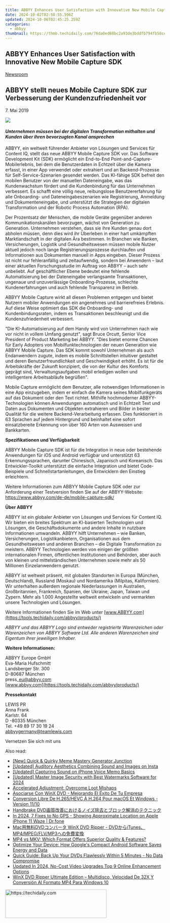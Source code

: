 ```yaml
---
title: ABBYY Enhances User Satisfaction with Innovative New Mobile Capture SDK
date: 2024-10-02T02:58:55.596Z
updated: 2024-10-06T02:45:25.259Z
categories:
  - abbyy
thumbnail: https://thmb.techidaily.com/76da0ed68bc2a93de3bddfb794fb58ce57d0ed84b978982943f32b5ddbb0e182.jpg
---
```


## ABBYY Enhances User Satisfaction with Innovative New Mobile Capture SDK

[Newsroom](https://tools.techidaily.com/abbyy/products/)

## ABBYY stellt neues Mobile Capture SDK zur Verbesserung der Kundenzufriedenheit vor

7\. Mai 2019

![](https://content.abbyy.com/-/media/project/abbyy/abbyy/branchtemplates/shutterstock_1272462163_1296-x-729.jpg?h=729&iar=0&w=1296)

#### _Unternehmen müssen bei der digitalen Transformation mithalten und Kunden über ihren bevorzugten Kanal ansprechen_

ABBYY, ein weltweit führender Anbieter von Lösungen und Services für Content IQ, stellt das neue ABBYY Mobile Capture SDK vor. Das Software Development Kit (SDK) ermöglicht ein End-to-End Point-and-Capture-Mobilerlebnis, bei dem die Benutzerdaten in Echtzeit über die Kamera erfasst, in einer App verwendet oder extrahiert und an Backend-Prozesse für Self-Service-Szenarien gesendet werden. Das KI-fähige SDK befreit den mobilen Benutzer von der manuellen Dateneingabe, was das Kundenwachstum fördert und die Kundenbindung für das Unternehmen verbessert. Es schafft eine völlig neue, reibungslose Benutzererfahrung für alle Onboarding- und Dateneingabeszenarien wie Registrierung, Anmeldung und Dokumenteneingabe, und unterstützt die Strategien der digitalen Transformation und der Robotic Process Automation (RPA).

Der Prozentsatz der Menschen, die mobile Geräte gegenüber anderen Kommunikationskanälen bevorzugen, wächst von Generation zu Generation. Unternehmen verstehen, dass sie ihre Kunden genau dort abholen müssen, denn dies wird ihr Überleben in einer hart umkämpften Marktlandschaft in der digitalen Ära bestimmen. In Branchen wie Banken, Versicherungen, Logistik und Gesundheitswesen müssen mobile Nutzer aktuell jedoch noch lange Registrierungsprozesse durchlaufen und Informationen aus Dokumenten manuell in Apps eingeben. Dieser Prozess ist nicht nur fehleranfällig und zeitaufwendig, sondern bei Anwendern – laut einer aktuellen Forschungsstudie im Auftrag von ABBYY – auch sehr unbeliebt. Auf geschäftlicher Ebene bedeutet eine fehlende Automatisierung bei der Dateneingabe verlangsamte Transaktionen, ungenaue und unzuverlässige Onboarding-Prozesse, schlechte Kundenerfahrungen und auch fehlende Transparenz im Betrieb.

ABBYY Mobile Capture wirkt all diesen Problemen entgegen und bietet Nutzern mobiler Anwendungen ein angenehmes und barrierefreies Erlebnis. Auf diese Weise optimiert das SDK die Onboarding- und Kundenbindungsraten, indem es Transaktionen beschleunigt und die Kundenzufriedenheit verbessert.

"Die KI-Automatisierung auf dem Handy wird von Unternehmen nach wie vor nicht in vollem Umfang genutzt", sagt Bruce Orcutt, Senior Vice President of Product Marketing bei ABBYY. "Dies bietet enorme Chancen für Early Adopters von Mobilfunktechnologien der neuen Generation wie ABBYY Mobile Capture. Das SDK kommt sowohl Unternehmen als auch Endanwendern zugute, indem es mobile Schnittstellen intuitiver gestaltet und deren Benutzerfreundlichkeit und Geschwindigkeit erhöht. Es ist für die Arbeitskräfte der Zukunft konzipiert, die von der Kultur des Komforts geprägt sind, Verwaltungsaufgaben mobil erledigen wollen und intelligentere Arbeitsabläufe begrüßen".

Mobile Capture ermöglicht dem Benutzer, alle notwendigen Informationen in eine App einzugeben, indem er einfach die Kamera seines Mobilfunkgeräts auf das Dokument oder den Text richtet. Mithilfe hochmoderner ABBYY-Technologien können Anwendungen automatisch und in Echtzeit Text und Daten aus Dokumenten und Objekten extrahieren und Bilder in bester Qualität für die weitere Backend-Verarbeitung erfassen. Dies funktioniert in 63 Sprachen auf jedem Hintergrund und beinhaltet eine sofort einsatzbereite Erkennung von über 160 Arten von Ausweisen und Bankkarten.

**Spezifikationen und Verfügbarkeit**

ABBYY Mobile Capture SDK ist für die Integration in neue oder bestehende Anwendungen für iOS und Android verfügbar und unterstützt 63 Erkennungssprachen, darunter Chinesisch, Japanisch und Koreanisch. Das Entwickler-Toolkit unterstützt die einfache Integration und bietet Code-Beispiele und Schnellstartanleitungen, die Entwicklern den Einstieg erleichtern.

Weitere Informationen zum ABBYY Mobile Capture SDK oder zur Anforderung einer Testversion finden Sie auf der ABBYY-Website: <https://www.abbyy.com/de-de/mobile-capture-sdk/>

  
**Über ABBYY**

ABBYY ist ein globaler Anbieter von Lösungen und Services für Content IQ. Wir bieten ein breites Spektrum an KI-basierten Technologien und Lösungen, die Geschäftsdokumente und andere Inhalte in nutzbare Informationen umwandeln. ABBYY hilft Unternehmen – wie Banken, Versicherungen, Logistikanbietern, Organisationen aus dem Gesundheitswesen und anderen Branchen – die Digitale Transformation zu meistern. ABBYY Technologien werden von einigen der größten internationalen Firmen, öffentlichen Institutionen und Behörden, aber auch von kleinen und mittelständischen Unternehmen sowie mehr als 50 Millionen Einzelanwendern genutzt.

ABBYY ist weltweit präsent, mit globalen Standorten in Europa (München, Deutschland), Russland (Moskau) und Nordamerika (Milpitas, Kalifornien). Wir unterhalten außerdem regionale Niederlassungen in Australien, Großbritannien, Frankreich, Spanien, der Ukraine, Japan, Taiwan und Zypern. Mehr als 1.000 Angestellte weltweit entwickeln und vermarkten unsere Technologien und Lösungen.

Weitere Informationen finden Sie im Web unter [www.ABBYY.com](https://tools.techidaily.com/abbyy/products/)

_ABBYY und das ABBYY Logo sind entweder registrierte Warenzeichen oder Warenzeichen von ABBYY Software Ltd. Alle anderen Warenzeichen sind Eigentum ihrer jeweiligen Inhaber._

  
**Weitere Informationen:**

ABBYY Europe GmbH  
Eva-Maria Hufschmitt  
Landsberger Str. 300  
D-80687 München  
press\_eu@abbyy.com  
[www.abbyy.com](https://tools.techidaily.com/abbyy/products/)

**Pressekontakt**

LEWIS PR  
Anna Frank  
Karlstr. 64  
D -80335 München  
Tel. +49 89 17 30 19 24  
[abbyygermany@teamlewis.com](https://tools.techidaily.com/abbyy/products/)

Vernetzen Sie sich mit uns

<ins class="adsbygoogle"
     style="display:block"
     data-ad-format="autorelaxed"
     data-ad-client="ca-pub-7571918770474297"
     data-ad-slot="1223367746"></ins>

<ins class="adsbygoogle"
     style="display:block"
     data-ad-client="ca-pub-7571918770474297"
     data-ad-slot="8358498916"
     data-ad-format="auto"
     data-full-width-responsive="true"></ins>

<span class="atpl-alsoreadstyle">Also read:</span>
<div><ul>
<li><a href="https://extra-approaches.techidaily.com/new-quick-and-quirky-meme-mastery-generator-junction/"><u>[New] Quick & Quirky Meme Mastery Generator Junction</u></a></li>
<li><a href="https://extra-information.techidaily.com/updated-auditory-aesthetics-combining-sound-and-images-on-insta/"><u>[Updated] Auditory Aesthetics Combining Sound and Images on Insta</u></a></li>
<li><a href="https://screen-activity-recording.techidaily.com/updated-capturing-sound-on-iphone-voice-memo-basics/"><u>[Updated] Capturing Sound on iPhone Voice Memo Basics</u></a></li>
<li><a href="https://fox-hovers.techidaily.com/updated-master-image-security-with-best-watermarks-software-for-2024/"><u>[Updated] Master Image Security with Best Watermarks Software for 2024</u></a></li>
<li><a href="https://network-issues.techidaily.com/accelerated-adjustment-overcome-loot-mishaps/"><u>Accelerated Adjustment: Overcome Loot Mishaps</u></a></li>
<li><a href="https://discover-blog.techidaily.com/asociarse-con-winx-dvd-mejorando-el-exito-de-tu-empresa/"><u>Asociarse Con WinX DVD - Mejorando El Éxito De Tu Empresa</u></a></li>
<li><a href="https://discover-blog.techidaily.com/conversion-libre-de-h265hevc-a-h264-pour-macos-et-windows-version-1110/"><u>Conversion Libre De H.265/HEVC À H.264 Pour macOS Et Windows - Version 11/10</u></a></li>
<li><a href="https://discover-blog.techidaily.com/handbrake-dvd/"><u>Handbrake DVD画質改善におけるノイズ除去とブロック解消のテクニック</u></a></li>
<li><a href="https://iphone-location.techidaily.com/in-2024-7-fixes-to-no-gps-showing-approximate-location-on-apple-iphone-11-waze-drfone-by-drfone-virtual-ios/"><u>In 2024, 7 Fixes to No GPS - Showing Approximate Location on Apple iPhone 11 Waze | Dr.fone</u></a></li>
<li><a href="https://discover-blog.techidaily.com/macdvd-winx-dvd-ripper-dvditunesmp4mpegflvmp3/"><u>Mac用無料DVDコンバータ WinX DVD Ripper - DVDからiTunes、MP4/MPEG/FLV/MP3への免費変換</u></a></li>
<li><a href="https://discover-blog.techidaily.com/mp4-vs-mkv-which-format-offers-superior-quality-and-features/"><u>MP4 vs MKV: Which Format Offers Superior Quality & Features?</u></a></li>
<li><a href="https://hardware-tips.techidaily.com/optimize-your-device-how-googles-compact-android-software-saves-energy-and-data/"><u>Optimize Your Device: How Google's Compact Android Software Saves Energy and Data</u></a></li>
<li><a href="https://discover-blog.techidaily.com/quick-guide-back-up-your-dvds-flawlessly-within-5-minutes-no-data-compromise/"><u>Quick Guide: Back Up Your DVDs Flawlessly Within 5 Minutes - No Data Compromise</u></a></li>
<li><a href="https://ai-video-tools.techidaily.com/updated-in-2024-no-cost-video-upgrades-top-9-online-enhancement-options/"><u>Updated In 2024, No-Cost Video Upgrades Top 9 Online Enhancement Options</u></a></li>
<li><a href="https://discover-blog.techidaily.com/winx-dvd-ripper-ultimate-edition-multidisco-velocidad-de-32x-y-conversion-al-formato-mp4-para-windows-10/"><u>WinX DVD Ripper Ultimate Edition – Multidisco, Velocidad De 32X Y Conversión Al Formato MP4 Para Windows 10</u></a></li>
</ul></div>

<!-- affiliate ads begin -->
<a href="https://wigfever.sjv.io/c/5597632/2014853/22899" target="_top" id="2014853">
  <img src="//a.impactradius-go.com/display-ad/22899-2014853" border="0" alt="https://techidaily.com" width="320" height="90"/>
</a>
<img height="0" width="0" src="https://wigfever.sjv.io/i/5597632/2014853/22899" style="position:absolute;visibility:hidden;" border="0" />
<!-- affiliate ads end -->

